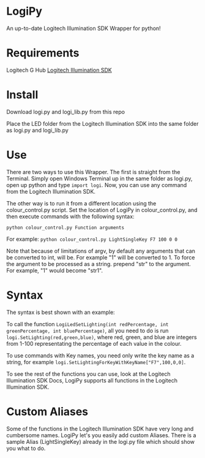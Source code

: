 # LogiPy
An up-to-date Logitech Illumination SDK Wrapper for python!

# Requirements
Logitech G Hub
[Logitech Illumination SDK](https://www.logitechg.com/en-us/innovation/developer-lab.html)


# Install
Download logi.py and logi_lib.py from this repo

Place the LED folder from the Logitech Illumination SDK into the same folder as logi.py and logi_lib.py

# Use
There are two ways to use this Wrapper. The first is straight from the Terminal. Simply open Windows Terminal up in the same folder as logi.py, open up python and type `import logi`. Now, you can use any command from the Logitech Illumination SDK.

The other way is to run it from a different location using the colour_control.py script. Set the location of LogiPy in colour_control.py, and then execute commands with the following syntax:

`python colour_control.py Function arguments`

For example:
`python colour_control.py LightSingleKey F7 100 0 0`

Note that because of limitations of argv, by default any arguments that can be converted to int, will be. For example "1" will be converted to 1. To force the argument
to be processed as a string. prepend "str" to the argument. For example, "1" would become "str1".

# Syntax
The syntax is best shown with an example:

To call the function `LogiLedSetLighting(int redPercentage, int greenPercentage, int bluePercentage)`, all you need to do is run `logi.SetLighting(red,green,blue)`, where red, green, and blue are integers from 1-100 representating the percentage of each value in the colour.

To use commands with Key names, you need only write the key name as a string, for example `logi.SetLightingForKeyWithKeyName["F7",100,0,0]`.

To see the rest of the functions you can use, look at the Logitech Illumination SDK Docs, LogiPy supports all functions in the Logitech Illumination SDK.

# Custom Aliases
Some of the functions in the Logitech Illumination SDK have very long and cumbersome names. LogiPy let's you easily add custom Aliases. There is a sample Alias (LightSingleKey) already in the logi.py file which should show you what to do.
